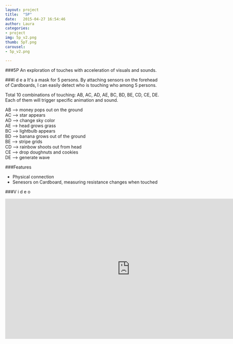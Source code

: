 ```yaml
---
layout: project
title:  "5P"
date:   2015-04-27 16:54:46
author: Laura
categories:
- project
img: 5p_v2.png
thumb: 5pT.png
carousel:
- 5p_v2.png

---
```

###5P
An exploration of touches with acceleration of visuals and sounds.

###I d e a
It's a mask for 5 persons. By attaching sensors on the forehead of Cardboards, I can easily detect who is touching who among 5 persons.

Total 10 combinations of touching: AB, AC, AD, AE, BC, BD, BE, CD, CE, DE. Each of them will trigger specific animation and sound.

AB --> money pops out on the ground<br>
AC --> star appears<br>
AD --> change sky color<br>
AE --> head grows grass<br>
BC --> lightbulb appears<br>
BD --> banana grows out of the ground<br>
BE --> stripe grids<br>
CD --> rainbow shoots out from head<br>
CE --> drop doughnuts and cookies<br>
DE --> generate wave<br>

###Features
- Physical connection
- Senesors on Cardboard, measuring resistance changes when touched

###V i d e o
<iframe src="https://player.vimeo.com/video/128151041?color=c9ff23" width="800" height="450" frameborder="0" webkitallowfullscreen mozallowfullscreen allowfullscreen></iframe>